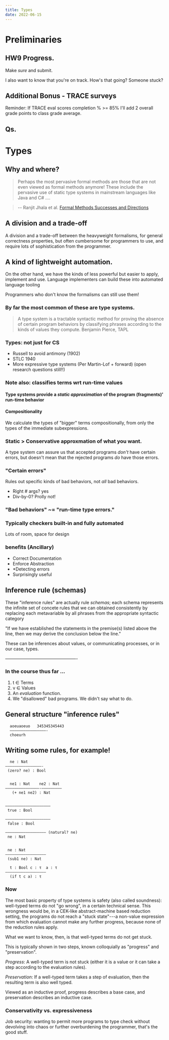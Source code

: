 ```yaml
---
title: Types
date: 2022-06-15
---
```


# Preliminaries

## HW9 Progress.

Make _sure_ and submit.

I also want to know that you're on track. How's that going? Someone stuck?

## Additional Bonus - TRACE surveys

Reminder: If TRACE eval scores completion % >= 85% I'll add 2 overall grade points to class grade average.

## Qs.

# Types

## Why and where?

> Perhaps the most pervasive formal methods are those that are not
> even viewed as formal methods anymore! These include the pervasive
> use of static type systems in mainstream languages like Java and C#
> ....

> -- Ranjit Jhala et al. [Formal Methods Successes and
> Directions](https://ranjitjhala.github.io/static/nsf-workshop-report-summary.pdf)

## A division and a trade-off

A division and a trade-off between the heavyweight formalisms, for
general correctness properties, but often cumbersome for programmers
to use, and require lots of sophistication from the programmer.

## A kind of lightweight automation.

On the other hand, we have the kinds of less powerful but easier to
apply, implement and use. Language implementers can build these into
automated language tooling

Programmers who don't know the formalisms can still use them!

### By far the most common of these are type systems.

> A type system is a tractable syntactic method for proving the
> absence of certain program behaviors by classifying phrases
> according to the kinds of values they compute.
> Benjamin Pierce, TAPL

### Types: not just for CS

 - Russell to avoid antimony (1902)
 - STLC 1940
 - More expressive type systems (Per Martin-Lof + forward)
   (open research questions still!!)


### Note also: classifies terms wrt run-time values

#### Type systems provide a _static_ _approximation_ of the program (fragments)' run-time behavior

#### Compositionality

We calculate the types of "bigger" terms compositionally, from only
the types of the immediate subexpressions.

### Static > Conservative approxmation of what you want.

A type system can assure us that accepted programs *don't* have
certain errors, but doesn't mean that the rejected programs *do* have
those errors.

### "Certain errors"

Rules out specific kinds of bad behaviors, not *all* bad behaviors.

 - Right # args? yes
 - Div-by-0? Prolly not!

### "Bad behaviors" ~= "run-time type errors."

### Typically checkers built-in and fully automated

Lots of room, space for design

### benefits (Ancillary)
  - Correct Documentation
  - Enforce Abstraction
  - *Detecting errors
  - Surprisingly useful



## Inference rule (schemas)

These "inference rules" are actually rule *schemas*; each schema
represents the infinite set of concete rules that we can obtained
consistently by replacing each metavariable by all phrases from the
appropriate syntactic category

"If we have established the statements in the premise(s) listed above
the line, then we may derive the conclusion below the line."

These can be inferences about values, or communicating processes, or
in our case, types.

————————————————-

### In the course thus far ...

  1. t ∈ Terms
  2. v ∈ Values
  3. An *evaluation* function.
  4. We "disallowed" bad programs. We didn't say what to do.

## General structure "inference rules"

```
  aoeuaoeuo   345345345443
  ————————————————-
  choeurh
```

## Writing some rules, for example!

```
  ne : Nat
————————————————-
 (zero? ne) : Bool


  ne1 : Nat    ne2 : Nat
———————————————-—————————
   (+ ne1 ne2) : Nat


————————————————————
 true : Bool

————————————————————
 false : Bool

—————————————————— (natural? ne)
 ne : Nat


 ne : Nat
——————————————————
 (sub1 ne) : Nat

  t : Bool c : τ  a : τ
——————————————————
  (if t c a) : τ

```

### Now


The most basic property of type systems is safety (also called
soundness): well-typed terms do not "go wrong", in a certain technical
sense. This wrongness would be, in a CEK-like abstract-machine based
reduction setting, the programs do not reach a "stuck state"---a
non-value expression from which evaluation cannot make any further
progress, because none of the reduction rules apply.

What we want to know, then, is that well-typed terms do not get stuck.

This is typically shown in two steps, known colloquially as "progress"
and "preservation".


 *Progress*: A well-typed term is not stuck (either it is a value or
it can take a step according to the evaluation rules).

 *Preservation*: If a well-typed term takes a step of evaluation, then
the resulting term is also well typed.

Viewed as an inductive proof, progress describes a base case, and
preservation describes an inductive case.


### Conservativity vs. expressiveness

Job security: wanting to permit more programs to type check without
devolving into chaos or further overburdening the programmer, that's
the good stuff.
